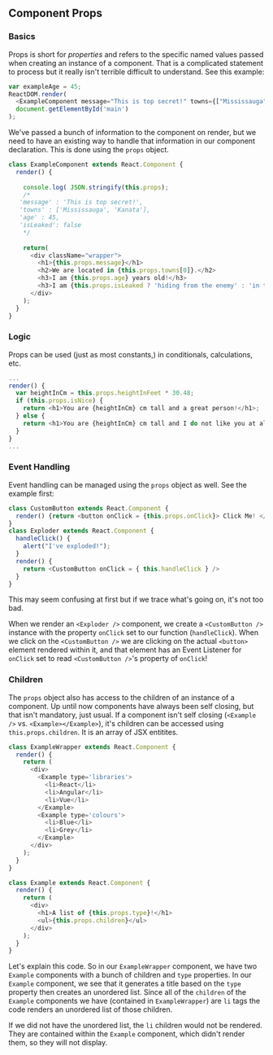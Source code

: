 ## Component Props

### Basics
Props is short for _properties_ and refers to the specific named values passed when creating an instance of a component. That is a complicated statement to process but it really isn't terrible difficult to understand. See this example:
```javascript
var exampleAge = 45;
ReactDOM.render( 
  <ExampleComponent message="This is top secret!" towns={["Mississauga", "Kanata"]} age={exampleAge} isLeaked={false} />,
  document.getElementById('main')
);
```
We've passed a bunch of information to the component on render, but we need to have an existing way to handle that information in our component declaration. This is done using the `props` object.
```javascript
class ExampleComponent extends React.Component {
  render() {
    
    console.log( JSON.stringify(this.props);
    /*
   'message' : 'This is top secret!',
   'towns' : ['Mississauga', 'Kanata'],
   'age' : 45,
   'isLeaked': false
    */
    
    return(
      <div className="wrapper">
        <h1>{this.props.message}</h1>
        <h2>We are located in {this.props.towns[0]}.</h2>
        <h3>I am {this.props.age} years old!</h3>
        <h3>I am {this.props.isLeaked ? 'hiding from the enemy' : 'in the clear'}.</h3>
      </div>
    );
  }
}
```
### Logic
Props can be used (just as most constants,) in conditionals, calculations, etc.
```javascript
...
render() {
  var heightInCm = this.props.heightInFeet * 30.48;
  if (this.props.isNice) {
    return <h1>You are {heightInCm} cm tall and a great person!</h1>;
  } else {
    return <h1>You are {heightInCm} cm tall and I do not like you at all!</h1>;
  }
}
...
```
### Event Handling
Event handling can be managed using the `props` object as well. See the example first:
```javascript
class CustomButton extends React.Component {
  render() {return <button onClick = {this.props.onClick}> Click Me! </button>
}
class Exploder extends React.Component {
  handleClick() {
    alert("I've exploded!");
  }
  render() {
    return <CustomButton onClick = { this.handleClick } />
  }
}
```
This may seem confusing at first but if we trace what's going on, it's not too bad.

When we render an `<Exploder />` component, we create a `<CustomButton />` instance with the property `onClick` set to our function (`handleClick`). When we click on the `<CustomButton />`  we are clicking on the actual `<button>` element rendered within it, and that element has an Event Listener for `onClick` set to read `<CustomButton />`'s property of `onClick`!

### Children
The `props` object also has access to the children of an instance of a component. Up until now components have always been self closing, but that isn't mandatory, just usual. If a component isn't self closing (`<Example />` vs. `<Example></Example>`), it's children can be accessed using `this.props.children`. It is an array of JSX entitites.
```javascript
class ExampleWrapper extends React.Component {
  render() {
    return (
      <div>
        <Example type='libraries'>
          <li>React</li>
          <li>Angular</li>
          <li>Vue</li>
        </Example>
        <Example type='colours'>
          <li>Blue</li>
          <li>Grey</li>
        </Example>
      </div>
    );
  }
}

class Example extends React.Component { 
  render() {
    return (
      <div>
        <h1>A list of {this.props.type}!</h1>
        <ul>{this.props.children}</ul>
      </div>
    );
  }
}
```
Let's explain this code. So in our `ExampleWrapper` component, we have two `Example` components with a bunch of children and `type` properties. In our `Example` component, we see that it generates a title based on the `type` property then creates an unordered list. Since all of the `children` of the `Example` components we have (contained in `ExampleWrapper`) are `li` tags the code renders an unordered list of those children. 

If we did not have the unordered list, the `li` children would not be rendered. They are contained within the `Example` component, which didn't render them, so they will not display.
